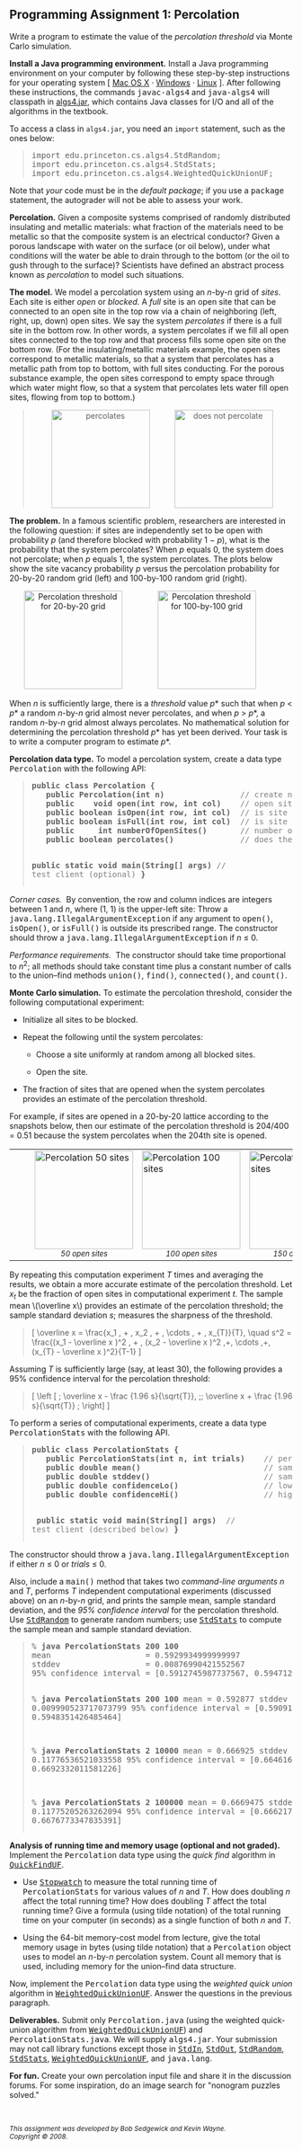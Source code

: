 
<!DOCTYPE HTML PUBLIC "-//W3C//DTD HTML 3.2 Final//EN">
<html><head><title>Programming Assignment 1: Percolation</title></head><body>

<h2>Programming Assignment 1: Percolation</h2>

<p>
Write a program to estimate the value of the 
<em>percolation threshold</em>
via Monte Carlo simulation.


</p><p><b>Install a Java programming environment.</b>
Install a Java programming environment on your computer by following
these step-by-step instructions for your operating system
[
<a href = "http://algs4.cs.princeton.edu/mac">Mac OS X</a>
&middot;
<a href = "http://algs4.cs.princeton.edu/windows">Windows</a>
&middot;
<a href = "http://algs4.cs.princeton.edu/linux">Linux</a>
]. After following these instructions, the commands <tt>javac-algs4</tt> and <tt>java-algs4</tt>
will classpath in <a href = "http://algs4.cs.princeton.edu/code/algs4.jar">algs4.jar</a>,
which contains Java classes for I/O and all of the algorithms in the textbook.

<p>
To access a class in <code>algs4.jar</code>,
you need an <code>import</code> statement, such as the ones below:</em>

<blockquote>
<pre>
import edu.princeton.cs.algs4.StdRandom;
import edu.princeton.cs.algs4.StdStats;
import edu.princeton.cs.algs4.WeightedQuickUnionUF;
</pre></blockquote>

<p>
Note that <em>your</em> code must be in the <em>default package</em>; if you use a <tt>package</tt>
statement, the autograder will not be able to assess your work.


<p><b>Percolation.</b>
Given a composite systems comprised of randomly distributed insulating and metallic
materials: what fraction of the materials need to be metallic so that the composite system is an 
electrical conductor? Given a porous landscape with water on the surface (or oil below),
under what conditions will the water be able to drain through to the bottom (or the
oil to gush through to the surface)?
Scientists have defined an abstract process known as <em>percolation</em>
to model such situations.

<p><b>The model.</b>
We model a percolation system using an <em>n</em>-by-<em>n</em> grid of <em>sites</em>.
Each site is either <em>open</em> or <em>blocked</em>.
A <em>full</em> site is an open site
that can be connected to an open site in the top row via a chain of
neighboring (left, right, up, down) open sites.
We say the system <em>percolates</em> if 
there is a full site in the bottom row.
In other words, a system percolates if we fill all open sites
connected to the top row and that process fills some open
site on the bottom row. (For the 
insulating/metallic materials example, the open sites correspond
to metallic materials, so that a system that percolates 
has a metallic path from top to bottom, with full sites conducting.
For the porous substance example, the open sites 
correspond to empty space through which water might 
flow, so that a system that percolates lets water fill open sites, 
flowing from top to bottom.)

<center>
<blockquote>
<img src = "percolates-yes.png" height = 175 align = "top" alt = "percolates">
&nbsp;
&nbsp;
&nbsp;
&nbsp;
&nbsp;
<img src = "percolates-no.png" height = 175 align = "top" alt = "does not percolate">
</blockquote>
</center>

<!--
<p>
<center>
<img src = "percolates.png" alt = "Percolates">
</center>
-->


<p><b>The problem.</b>
In a famous scientific problem, researchers are interested in the
following question: if sites are independently set to be open with
probability <em>p</em> (and therefore blocked with
probability 1 &minus; <em>p</em>), what is the probability that the system percolates?
When <em>p</em> equals 0, the system does not percolate; when <em>p</em> equals 1,
the system percolates.
The plots below show the site vacancy probability <em>p</em> versus the percolation
probability for 20-by-20 random grid (left) and 100-by-100 random grid (right).
<p>

<center>
<img src = "percolation-threshold20.png" height = 175 alt = "Percolation threshold for 20-by-20 grid">
&nbsp;&nbsp;&nbsp;&nbsp;
&nbsp;&nbsp;&nbsp;&nbsp;
&nbsp;&nbsp;&nbsp;&nbsp;
<img src = "percolation-threshold100.png" height = 175 alt = "Percolation threshold for 100-by-100 grid">
&nbsp;&nbsp;&nbsp;&nbsp;
&nbsp;&nbsp;&nbsp;&nbsp;
</center>

<p>
When <em>n</em> is sufficiently large, there is a <em>threshold</em> value <em>p</em>* such
that when <em>p</em> &lt; <em>p</em>* a random <em>n</em>-by-<em>n</em> grid 
almost never percolates, and when <em>p</em> &gt; <em>p</em>*,
a random <em>n</em>-by-<em>n</em> grid almost always percolates.
No mathematical solution for determining the percolation threshold <em>p</em>*
has yet been derived.
Your task is to write a computer program to estimate <em>p</em>*.


<p><b>Percolation data type.</b>
To model a percolation system, create a data type <tt>Percolation</tt> with the following API:

<blockquote>
<pre>
<b>public class Percolation {</b>
   <b>public Percolation(int n)</b>                <font color = gray>// create n-by-n grid, with all sites blocked</font>
   <b>public    void open(int row, int col)</b>    <font color = gray>// open site (row, col) if it is not open already</font>
   <b>public boolean isOpen(int row, int col)</b>  <font color = gray>// is site (row, col) open?</font>
   <b>public boolean isFull(int row, int col)</b>  <font color = gray>// is site (row, col) full?</font>
   <b>public     int numberOfOpenSites()</b>       <font color = gray>// number of open sites</font>
   <b>public boolean percolates()</b>              <font color = gray>// does the system percolate?</font>

   <b>public static void main(String[] args)</b>   <font color = gray>// test client (optional)</font>
<b>}</b>
</pre></blockquote>


<p><em>Corner cases.&nbsp;</em>
By convention, the row and column indices 
are integers between 1 and <em>n</em>, where (1, 1) is the upper-left site:
Throw a <tt>java.lang.IllegalArgumentException</tt>
if any argument to <tt>open()</tt>, <tt>isOpen()</tt>, or <tt>isFull()</tt> 
is outside its prescribed range.
The constructor should throw a <tt>java.lang.IllegalArgumentException</tt> if <em>n</em> &le; 0.


<p><em>Performance requirements.&nbsp;</em>
The constructor should take time proportional to <em>n</em><sup>2</sup>; all methods should
take constant time plus a constant number of calls to the union&ndash;find methods 
<tt>union()</tt>, <tt>find()</tt>, <tt>connected()</tt>, and <tt>count()</tt>.


<p><b>Monte Carlo simulation.</b>
To estimate the percolation threshold, consider the following computational experiment:
<ul>

<p><li> Initialize all sites to be blocked.

<p><li> Repeat the following until the system percolates:

<ul>
<p><li> Choose a site uniformly at random among all blocked sites.
<p><li> Open the site.
</ul>

<p><li> The fraction of sites that are opened when the system percolates
provides an estimate of the percolation threshold.
</ul>


<p>
For example, if sites are opened in a 20-by-20 lattice according to the snapshots below,
then our estimate of the percolation threshold is 204/400 = 0.51 because the system
percolates when the 204th site is opened.

<p>
<center>
<TABLE BORDER = 0 CELLPADDING =2 CELLSPACING = 0>
<tr>
<td>&nbsp;&nbsp;&nbsp;&nbsp;&nbsp;
<td><IMG SRC="percolation-50.png" height = 175 alt = "Percolation 50 sites">
<br><center><font size = -1><em>50 open sites</em></font></center>
<td><IMG SRC="percolation-100.png" height = 175 alt = "Percolation 100 sites">
<br><center><font size = -1><em>100 open sites</em></font></center>
<td><IMG SRC="percolation-150.png" height = 175 alt = "Percolation 150 sites">
<br><center><font size = -1><em>150 open sites</em></font></center>
<td><IMG SRC="percolation-204.png" height = 175 alt = "Percolation 204 sites">
<br><center><font size = -1><em>204 open sites</em></font></center>
<!--
<td><IMG SRC="percolation-250.png" height = 175 alt = "Percolation 250 sites">
<br><center><font size = -1><em>250 open sites</em></font></center>
-->
</tr>
</table>
</center>

<p>
By repeating this computation experiment <em>T</em> times and averaging the results,
we obtain a more accurate estimate of the percolation threshold.
Let <em>x<sub>t</sub></em> be the fraction of open sites in computational experiment <em>t</em>.
The sample mean \(\overline x\) provides an estimate of the percolation threshold;
the sample standard deviation <em>s</em>; measures the sharpness of the threshold.


<p>

<blockquote>
<!-- <img src = "percolation-stats.png" alt = "Estimating the sample mean and variance"> -->

\[
\overline x  = \frac{x_1 \, + \, x_2 \, + \, \cdots \, + \, x_{T}}{T},
\quad s^2  = \frac{(x_1 - \overline x )^2 \, + \, (x_2 - \overline x )^2 \,+\, \cdots \,+\, (x_{T} - \overline x )^2}{T-1}
\]

</blockquote>



Assuming <em>T</em> is sufficiently large (say, at least 30), the following
provides a 95% confidence interval for the percolation threshold:

<p>
<blockquote>
<!-- <img src = "percolation-confidence.png" alt = "95% confidence interval for percolation threshold"> -->

\[ 
\left [ \; \overline x  -  \frac {1.96 s}{\sqrt{T}}, \;\;
           \overline x  +  \frac {1.96 s}{\sqrt{T}} \; \right]
\]
</blockquote>

<p>
To perform a series of computational experiments, create a data type <tt>PercolationStats</tt>
with the following API.

<blockquote>
<pre>
<b>public class PercolationStats {</b>
<b>   public PercolationStats(int n, int trials)  </b>  <font color = gray>// perform trials independent experiments on an n-by-n grid</font>
<b>   public double mean()                        </b>  <font color = gray>// sample mean of percolation threshold</font>
<b>   public double stddev()                      </b>  <font color = gray>// sample standard deviation of percolation threshold</font>
<b>   public double confidenceLo()                </b>  <font color = gray>// low  endpoint of 95% confidence interval</font>
<b>   public double confidenceHi()                </b>  <font color = gray>// high endpoint of 95% confidence interval</font>

<b>   public static void main(String[] args)      </b>  <font color = gray>// test client (described below)</font>
<b>}</b>
</pre>
</blockquote>

The constructor should throw a <tt>java.lang.IllegalArgumentException</tt> if either <em>n</em> &le; 0 or
<em>trials</em> &le; 0.
<p>
Also, include a <tt>main()</tt> method
that takes two <em>command-line arguments</em>
<em>n</em> and <em>T</em>, performs <em>T</em> independent
computational experiments (discussed above) on an <em>n</em>-by-<em>n</em> grid,
and prints the sample mean, sample standard deviation, and the 
<em>95% confidence interval</em> for the percolation threshold.
Use
<a href = "http://algs4.cs.princeton.edu/code/javadoc/edu/princeton/cs/algs4/StdRandom.html"><tt>StdRandom</tt></a>
to generate random numbers; use 
<a href = "http://algs4.cs.princeton.edu/code/javadoc/edu/princeton/cs/algs4/StdStats.html"><tt>StdStats</tt></a>
to compute the sample mean and sample standard deviation.

<blockquote>
<pre>
% <b>java PercolationStats 200 100</b>
mean                    = 0.5929934999999997
stddev                  = 0.00876990421552567
95% confidence interval = [0.5912745987737567, 0.5947124012262428]

% <b>java PercolationStats 200 100</b>
mean                    = 0.592877
stddev                  = 0.009990523717073799
95% confidence interval = [0.5909188573514536, 0.5948351426485464]


% <b>java PercolationStats 2 10000</b>
mean                    = 0.666925
stddev                  = 0.11776536521033558
95% confidence interval = [0.6646167988418774, 0.6692332011581226]

% <b>java PercolationStats 2 100000</b>
mean                    = 0.6669475
stddev                  = 0.11775205263262094
95% confidence interval = [0.666217665216461, 0.6676773347835391]
</pre>
</blockquote>



<p><b>Analysis of running time and memory usage (optional and not graded).</b>
Implement the <tt>Percolation</tt> data type using the <em>quick find</em> algorithm in
<a href ="http://algs4.cs.princeton.edu/code/javadoc/edu/princeton/cs/algs4/QuickFindUF.html"><tt>QuickFindUF</tt></a>.
<ul>
<p><li>
Use <a href ="http://algs4.cs.princeton.edu/code/javadoc/edu/princeton/cs/algs4/Stopwatch.html"><tt>Stopwatch</tt></a>
to measure the total running time of <tt>PercolationStats</tt> for various values of
<em>n</em> and <em>T</em>.
How does doubling <em>n</em> affect the total running time?
How does doubling <em>T</em> affect the total running time?
Give a formula (using tilde notation) of the total running
time on your computer (in seconds) as a single function of both
<em>n</em> and <em>T</em>.

<p><li>
Using the 64-bit memory-cost model from lecture,
give the total memory usage in bytes (using tilde notation) that a <tt>Percolation</tt>
object uses to model an <em>n</em>-by-<em>n</em> percolation system.     
Count all memory that is used, including memory for the union&ndash;find data structure.
</ul>

</ul>

<p>
Now, implement the <tt>Percolation</tt> data type using the <em>weighted quick union</em> algorithm in
<a href ="http://algs4.cs.princeton.edu/code/javadoc/edu/princeton/cs/algs4/WeightedQuickUnionUF.html"><tt>WeightedQuickUnionUF</tt></a>.
Answer the questions in the previous paragraph.


<p><b>Deliverables.</b>
Submit only <tt>Percolation.java</tt> (using the weighted quick-union algorithm 
from 
<a href ="http://algs4.cs.princeton.edu/code/javadoc/edu/princeton/cs/algs4/WeightedQuickUnionUF.html"><tt>WeightedQuickUnionUF</tt></a>)
and <tt>PercolationStats.java</tt>.
We will supply <tt>algs4.jar</tt>.
Your submission may not call library functions except those in
<a href ="http://algs4.cs.princeton.edu/code/javadoc/edu/princeton/cs/algs4/StdIn.html"><tt>StdIn</tt></a>,
<a href ="http://algs4.cs.princeton.edu/code/javadoc/edu/princeton/cs/algs4/StdOut.html"><tt>StdOut</tt></a>,
<a href ="http://algs4.cs.princeton.edu/code/javadoc/edu/princeton/cs/algs4/StdRandom.html"><tt>StdRandom</tt></a>,
<a href ="http://algs4.cs.princeton.edu/code/javadoc/edu/princeton/cs/algs4/StdStats.html"><tt>StdStats</tt></a>,
<a href ="http://algs4.cs.princeton.edu/code/javadoc/edu/princeton/cs/algs4/WeightedQuickUnionUF.html"><tt>WeightedQuickUnionUF</tt></a>,
and
<tt>java.lang</tt>.

<p><b>For fun.</b>
Create your own percolation input file and share it in the discussion forums.
For some inspiration, do an image search for "nonogram puzzles solved."

<p><br>


<ADDRESS><SMALL>
This assignment was developed by Bob Sedgewick and Kevin Wayne.
<br>Copyright &copy; 2008.
</SMALL>
</ADDRESS>
</BODY></HTML>
